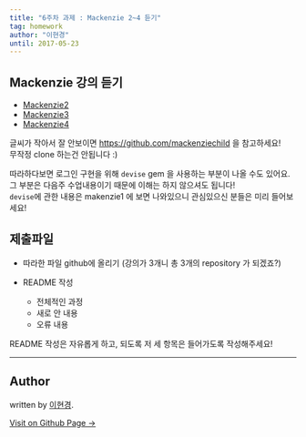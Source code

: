 ```yaml
---
title: "6주차 과제 : Mackenzie 2~4 듣기"
tag: homework
author: "이현경"
until: 2017-05-23
---
```


## Mackenzie 강의 듣기

- <a href="https://www.youtube.com/watch?v=BI_VnnOLSKY&list=PL23ZvcdS3XPLNdRYB_QyomQsShx59tpc-&index=1">Mackenzie2</a>
- <a href="https://www.youtube.com/watch?v=QhdzE1yNs-0&index=2&list=PL23ZvcdS3XPLNdRYB_QyomQsShx59tpc-">Mackenzie3</a>
- <a href="https://www.youtube.com/watch?v=abcnfFS_DS8&index=3&list=PL23ZvcdS3XPLNdRYB_QyomQsShx59tpc-">Mackenzie4</a>

글씨가 작아서 잘 안보이면 https://github.com/mackenziechild 을 참고하세요! <br>
무작정 clone 하는건 안됩니다 :)

따라하다보면 로그인 구현을 위해 ``devise`` gem 을 사용하는 부분이 나올 수도 있어요. <br>
그 부분은 다음주 수업내용이기 때문에 이해는 하지 않으셔도 됩니다!<br>
``devise``에 관한 내용은 makenzie1 에 보면 나와있으니 관심있으신 분들은 미리 들어보세요!

## 제출파일

 - 따라한 파일 github에 올리기
	(강의가 3개니 총 3개의 repository 가 되겠죠?)

 - README 작성

 	- 전체적인 과정
 	- 새로 안 내용
 	- 오류 내용

README 작성은 자유롭게 하고, 되도록 저 세 항목은 들어가도록 작성해주세요!

---
## Author

written by [이현경](https://hyunkyung12.github.io).


<a href="https://hyunkyung12.github.io" target="_blank" class="btn btn-black"><i class="fa fa-github fa-lg"></i> Visit on Github Page &rarr;</a>

